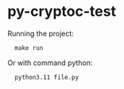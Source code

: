 # py-cryptoc-test

Running the project:

      make run

Or with command python:

      python3.11 file.py
